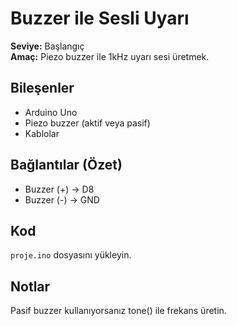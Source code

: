 
# Buzzer ile Sesli Uyarı

**Seviye:** Başlangıç  
**Amaç:** Piezo buzzer ile 1kHz uyarı sesi üretmek.

## Bileşenler
- Arduino Uno
- Piezo buzzer (aktif veya pasif)
- Kablolar



## Bağlantılar (Özet)
- Buzzer (+) -> D8
- Buzzer (-) -> GND

## Kod
`proje.ino` dosyasını yükleyin.

## Notlar
Pasif buzzer kullanıyorsanız tone() ile frekans üretin.
